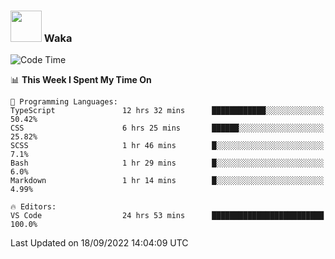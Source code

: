 ### <img src="https://media.giphy.com/media/VgCDAzcKvsR6OM0uWg/giphy.gif" width="50"> Waka

  <!--START_SECTION:waka-->
![Code Time](http://img.shields.io/badge/Code%20Time-875%20hrs%2019%20mins-blue)

📊 **This Week I Spent My Time On** 

```text
💬 Programming Languages: 
TypeScript               12 hrs 32 mins      ████████████░░░░░░░░░░░░░   50.42% 
CSS                      6 hrs 25 mins       ██████░░░░░░░░░░░░░░░░░░░   25.82% 
SCSS                     1 hr 46 mins        █░░░░░░░░░░░░░░░░░░░░░░░░   7.1% 
Bash                     1 hr 29 mins        █░░░░░░░░░░░░░░░░░░░░░░░░   6.0% 
Markdown                 1 hr 14 mins        █░░░░░░░░░░░░░░░░░░░░░░░░   4.99%

🔥 Editors: 
VS Code                  24 hrs 53 mins      █████████████████████████   100.0%

```


 Last Updated on 18/09/2022 14:04:09 UTC
<!--END_SECTION:waka-->
